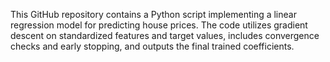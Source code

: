 This GitHub repository contains a Python script implementing a linear regression model for predicting house prices. The code utilizes gradient descent on standardized features and target values, includes convergence checks and early stopping, and outputs the final trained coefficients.
